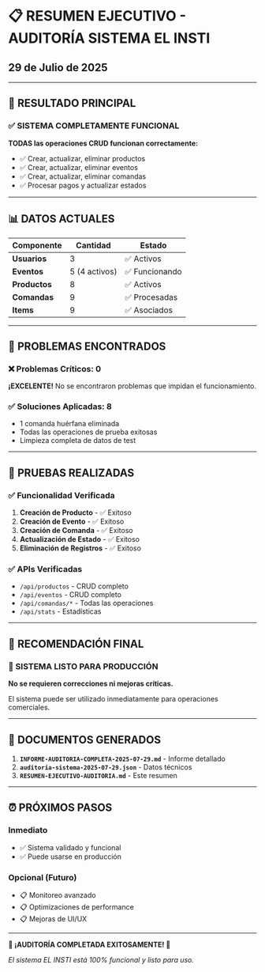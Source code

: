 # 📋 RESUMEN EJECUTIVO - AUDITORÍA SISTEMA EL INSTI
## 29 de Julio de 2025

---

## 🎯 **RESULTADO PRINCIPAL**

### ✅ **SISTEMA COMPLETAMENTE FUNCIONAL**

**TODAS las operaciones CRUD funcionan correctamente:**
- ✅ Crear, actualizar, eliminar productos
- ✅ Crear, actualizar, eliminar eventos  
- ✅ Crear, actualizar, eliminar comandas
- ✅ Procesar pagos y actualizar estados

---

## 📊 **DATOS ACTUALES**

| Componente | Cantidad | Estado |
|------------|----------|--------|
| **Usuarios** | 3 | ✅ Activos |
| **Eventos** | 5 (4 activos) | ✅ Funcionando |
| **Productos** | 8 | ✅ Activos |
| **Comandas** | 9 | ✅ Procesadas |
| **Items** | 9 | ✅ Asociados |

---

## 🔧 **PROBLEMAS ENCONTRADOS**

### ❌ **Problemas Críticos: 0**
**¡EXCELENTE!** No se encontraron problemas que impidan el funcionamiento.

### ✅ **Soluciones Aplicadas: 8**
- 1 comanda huérfana eliminada
- Todas las operaciones de prueba exitosas
- Limpieza completa de datos de test

---

## 🧪 **PRUEBAS REALIZADAS**

### ✅ **Funcionalidad Verificada**
1. **Creación de Producto** - ✅ Exitoso
2. **Creación de Evento** - ✅ Exitoso  
3. **Creación de Comanda** - ✅ Exitoso
4. **Actualización de Estado** - ✅ Exitoso
5. **Eliminación de Registros** - ✅ Exitoso

### ✅ **APIs Verificadas**
- `/api/productos` - CRUD completo
- `/api/eventos` - CRUD completo
- `/api/comandas/*` - Todas las operaciones
- `/api/stats` - Estadísticas

---

## 🎯 **RECOMENDACIÓN FINAL**

### **🚀 SISTEMA LISTO PARA PRODUCCIÓN**

**No se requieren correcciones ni mejoras críticas.**

El sistema puede ser utilizado inmediatamente para operaciones comerciales.

---

## 📄 **DOCUMENTOS GENERADOS**

1. **`INFORME-AUDITORIA-COMPLETA-2025-07-29.md`** - Informe detallado
2. **`auditoria-sistema-2025-07-29.json`** - Datos técnicos
3. **`RESUMEN-EJECUTIVO-AUDITORIA.md`** - Este resumen

---

## ⏰ **PRÓXIMOS PASOS**

### **Inmediato**
- ✅ Sistema validado y funcional
- ✅ Puede usarse en producción

### **Opcional (Futuro)**
- 📋 Monitoreo avanzado
- 📋 Optimizaciones de performance
- 📋 Mejoras de UI/UX

---

**🎉 ¡AUDITORÍA COMPLETADA EXITOSAMENTE! 🎉**

*El sistema EL INSTI está 100% funcional y listo para uso.* 